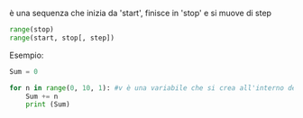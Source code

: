 è una sequenza che inizia da 'start', finisce in 'stop' e si muove di step
```python
range(stop)
range(start, stop[, step])
```

Esempio:
```python
Sum = 0

for n in range(0, 10, 1): #v è una variabile che si crea all'interno del ciclo
    Sum += n
    print (Sum)
```
